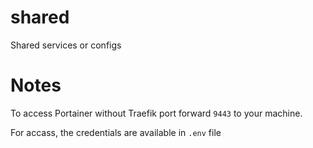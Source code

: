 # shared

Shared services or configs


# Notes

To access Portainer without Traefik port forward `9443` to your machine.

For accass, the credentials are available in `.env` file